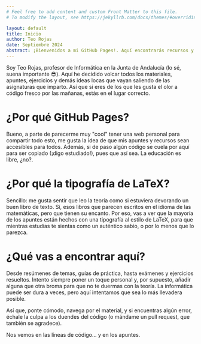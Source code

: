 ```yaml
---
# Feel free to add content and custom Front Matter to this file.
# To modify the layout, see https://jekyllrb.com/docs/themes/#overriding-theme-defaults

layout: default
title: Inicio
author: Teo Rojas
date: Septiembre 2024
abstract: ¡Bienvenidos a mi GitHub Pages!. Aquí encontrarás recursos y apuntes de mis asignaturas, con un toque de humor y estilo LaTeX para aprender como si leyeras un buen libro.
---
```


Soy Teo Rojas, profesor de Informática en la Junta de Andalucía (lo sé, suena importante 😎). Aquí he decidido volcar todos los materiales, apuntes, ejercicios y demás ideas locas que vayan saliendo de las asignaturas que imparto. Así que si eres de los que les gusta el olor a código fresco por las mañanas, estás en el lugar correcto.

# ¿Por qué GitHub Pages?
Bueno, a parte de parecerme muy "cool" tener una web personal para compartir todo esto, me gusta la idea de que mis apuntes y recursos sean accesibles para todos. Además, si de paso algún código se cuela por aquí para ser copiado (¡digo estudiado!), pues que así sea. La educación es libre, ¿no?.

# ¿Por qué la tipografía de LaTeX?
Sencillo: me gusta sentir que leo la teoría como si estuviera devorando un buen libro de texto. Sí, esos libros que parecen escritos en el idioma de las matemáticas, pero que tienen su encanto. Por eso, vas a ver que la mayoría de los apuntes están hechos con una tipografía al estilo de LaTeX, para que mientras estudias te sientas como un auténtico sabio, o por lo menos que lo parezca.

# ¿Qué vas a encontrar aquí?
Desde resúmenes de temas, guías de práctica, hasta exámenes y ejercicios resueltos. Intento siempre poner un toque personal y, por supuesto, añadir alguna que otra broma para que no te duermas con la teoría. La informática puede ser dura a veces, pero aquí intentamos que sea lo más llevadera posible.

Así que, ponte cómodo, navega por el material, y si encuentras algún error, échale la culpa a los duendes del código (o mándame un pull request, que también se agradece).

Nos vemos en las líneas de código... y en los apuntes.